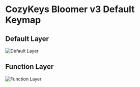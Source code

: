 # CozyKeys Bloomer v3 Default Keymap

## Default Layer

![Default Layer](./bloomer_layer_default.svg)

## Function Layer

![Function Layer](./bloomer_layer_fn.svg)

